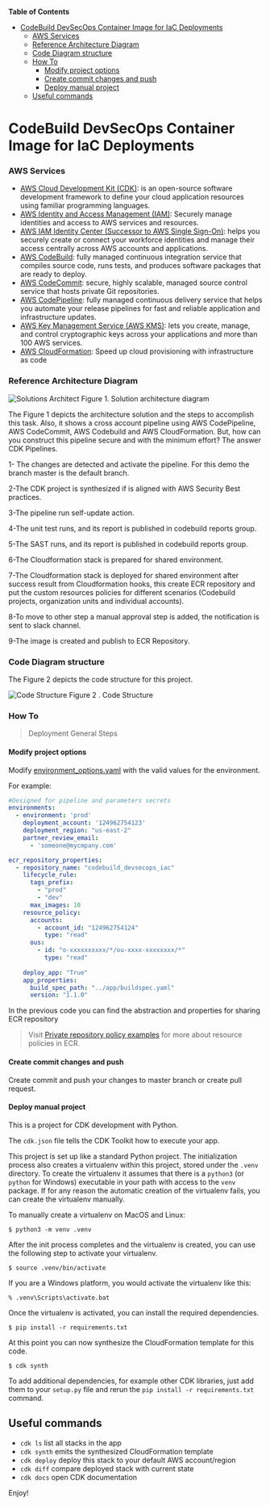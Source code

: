 <!-- START doctoc generated TOC please keep comment here to allow auto update -->
<!-- DON'T EDIT THIS SECTION, INSTEAD RE-RUN doctoc TO UPDATE -->
**Table of Contents** 

- [CodeBuild DevSecOps Container Image for IaC Deployments](#codebuild-devsecops-container-image-for-iac-deployments)
    - [AWS Services](#aws-services)
    - [Reference Architecture Diagram](#reference-architecture-diagram)
    - [Code Diagram structure](#code-diagram-structure)
    - [How To](#how-to)
      - [Modify project options](#modify-project-options)
      - [Create commit changes and push](#create-commit-changes-and-push)
      - [Deploy manual project](#deploy-manual-project)
  - [Useful commands](#useful-commands)

<!-- END doctoc generated TOC please keep comment here to allow auto update -->


# CodeBuild DevSecOps Container Image for IaC Deployments

### AWS Services


- [AWS Cloud Development Kit (CDK)](https://aws.amazon.com/cdk/): is an open-source software development framework to define your cloud application resources using familiar programming languages.
- [AWS Identity and Access Management (IAM)](https://aws.amazon.com/iam/?nc2=h_ql_prod_se_iam): Securely manage identities and access to AWS services and resources.
- [AWS IAM Identity Center (Successor to AWS Single Sign-On)](https://aws.amazon.com/iam/identity-center/): helps you securely create or connect your workforce identities and manage their access centrally across AWS accounts and applications.
- [AWS CodeBuild](https://aws.amazon.com/codebuild/): fully managed continuous integration service that compiles source code, runs tests, and produces software packages that are ready to deploy.
- [AWS CodeCommit](https://aws.amazon.com/codecommit/): secure, highly scalable, managed source control service that hosts private Git repositories.
- [AWS CodePipeline](https://aws.amazon.com/codepipeline/): fully managed continuous delivery service that helps you automate your release pipelines for fast and reliable application and infrastructure updates.
- [AWS Key Management Service (AWS KMS)](https://aws.amazon.com/kms/): lets you create, manage, and control cryptographic keys across your applications and more than 100 AWS services.
- [AWS CloudFormation](https://aws.amazon.com/cloudformation/): Speed up cloud provisioning with infrastructure as code

### Reference Architecture Diagram

![Solutions Architect](./project_configs/docs/ArchitectureDiagram.png)
Figure 1. Solution architecture diagram

The Figure 1 depicts the architecture solution and the steps to accomplish this task. Also, it shows a cross account pipeline using AWS CodePipeline, AWS CodeCommit, AWS Codebuild and AWS CloudFormation. But, how can you construct this pipeline secure and with the minimum effort? The answer CDK Pipelines.

1- The changes are detected and activate the pipeline. For this demo the branch master is the default branch.

2-The CDK project is synthesized if is aligned with AWS Security Best practices.

3-The pipeline run self-update action.

4-The unit test runs, and its report is published in codebuild reports group.

5-The SAST runs, and its report is published in codebuild reports group.

6-The Cloudformation stack is prepared for shared environment.

7-The Cloudformation stack is deployed for shared environment after success result from Cloudformation hooks, this create ECR repository and put the custom resources policies for different scenarios (Codebuild projects, organization units and individual accounts).

8-To move to other step a manual approval step is added, the notification is sent to slack channel.

9-The image is created and publish to ECR Repository.

### Code Diagram structure

The Figure 2 depicts the code structure for this project.


![Code Structure](./project_configs/docs/diagram.png)
Figure 2 . Code Structure


### How To
> Deployment General Steps

#### Modify project options
Modify [environment_options.yaml](project_configs%2Fenvironment_options%2Fenvironment_options.yaml) with the valid values for the environment.

For example:

```yaml
#Designed for pipeline and parameters secrets
environments:
  - environment: 'prod'
    deployment_account: '124962754123'
    deployment_region: "us-east-2"
    partner_review_email:
      - 'someone@mycmpany.com'

ecr_repository_properties:
  - repository_name: "codebuild_devsecops_iac"
    lifecycle_rule:
      tags_prefix:
        - "prod"
        - "dev"
      max_images: 10
    resource_policy:
      accounts:
        - account_id: "124962754124"
          type: "read"
      ous:
        - id: "o-xxxxxxxxxx/*/ou-xxxx-xxxxxxxx/*"
          type: "read"
      
    deploy_app: "True"
    app_properties:
      build_spec_path: "../app/buildspec.yaml"
      version: "1.1.0"

```
In the previous code you can find the abstraction and properties for sharing ECR  repository

> Visit [Private repository policy examples](https://docs.aws.amazon.com/AmazonECR/latest/userguide/repository-policy-examples.htm) for more about resource policies in ECR.

#### Create commit changes and push 

Create commit and push your changes to master branch or create pull request.

#### Deploy manual project
This is a project for CDK development with Python.

The `cdk.json` file tells the CDK Toolkit how to execute your app.

This project is set up like a standard Python project.  The initialization
process also creates a virtualenv within this project, stored under the `.venv`
directory.  To create the virtualenv it assumes that there is a `python3`
(or `python` for Windows) executable in your path with access to the `venv`
package. If for any reason the automatic creation of the virtualenv fails,
you can create the virtualenv manually.

To manually create a virtualenv on MacOS and Linux:

```
$ python3 -m venv .venv
```

After the init process completes and the virtualenv is created, you can use the following
step to activate your virtualenv.

```
$ source .venv/bin/activate
```

If you are a Windows platform, you would activate the virtualenv like this:

```
% .venv\Scripts\activate.bat
```

Once the virtualenv is activated, you can install the required dependencies.

```
$ pip install -r requirements.txt
```

At this point you can now synthesize the CloudFormation template for this code.

```
$ cdk synth
```

To add additional dependencies, for example other CDK libraries, just add
them to your `setup.py` file and rerun the `pip install -r requirements.txt`
command.

## Useful commands

 * `cdk ls`          list all stacks in the app
 * `cdk synth`       emits the synthesized CloudFormation template
 * `cdk deploy`      deploy this stack to your default AWS account/region
 * `cdk diff`        compare deployed stack with current state
 * `cdk docs`        open CDK documentation

Enjoy!
